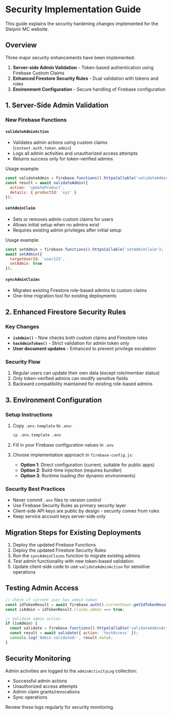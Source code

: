 # Security Implementation Guide

This guide explains the security hardening changes implemented for the Sleipnir MC website.

## Overview

Three major security enhancements have been implemented:

1. **Server-side Admin Validation** - Token-based authentication using Firebase Custom Claims
2. **Enhanced Firestore Security Rules** - Dual validation with tokens and roles
3. **Environment Configuration** - Secure handling of Firebase configuration

## 1. Server-Side Admin Validation

### New Firebase Functions

#### `validateAdminAction`
- Validates admin actions using custom claims (`context.auth.token.admin`)
- Logs all admin activities and unauthorized access attempts
- Returns success only for token-verified admins

Usage example:
```javascript
const validateAdmin = firebase.functions().httpsCallable('validateAdminAction');
const result = await validateAdmin({ 
  action: 'updateProduct',
  details: { productId: 'xyz' }
});
```

#### `setAdminClaim`
- Sets or removes admin custom claims for users
- Allows initial setup when no admins exist
- Requires existing admin privileges after initial setup

Usage example:
```javascript
const setAdmin = firebase.functions().httpsCallable('setAdminClaim');
await setAdmin({ 
  targetUserId: 'user123',
  setAdmin: true 
});
```

#### `syncAdminClaims`
- Migrates existing Firestore role-based admins to custom claims
- One-time migration tool for existing deployments

## 2. Enhanced Firestore Security Rules

### Key Changes

- **`isAdmin()`** - Now checks both custom claims and Firestore roles
- **`hasAdminToken()`** - Strict validation for admin token only
- **User document updates** - Enhanced to prevent privilege escalation

### Security Flow

1. Regular users can update their own data (except role/member status)
2. Only token-verified admins can modify sensitive fields
3. Backward compatibility maintained for existing role-based admins

## 3. Environment Configuration

### Setup Instructions

1. Copy `.env.template` to `.env`:
   ```bash
   cp .env.template .env
   ```

2. Fill in your Firebase configuration values in `.env`

3. Choose implementation approach in `firebase-config.js`:
   - **Option 1**: Direct configuration (current, suitable for public apps)
   - **Option 2**: Build-time injection (requires bundler)
   - **Option 3**: Runtime loading (for dynamic environments)

### Security Best Practices

- Never commit `.env` files to version control
- Use Firebase Security Rules as primary security layer
- Client-side API keys are public by design - security comes from rules
- Keep service account keys server-side only

## Migration Steps for Existing Deployments

1. Deploy the updated Firebase Functions
2. Deploy the updated Firestore Security Rules
3. Run the `syncAdminClaims` function to migrate existing admins
4. Test admin functionality with new token-based validation
5. Update client-side code to use `validateAdminAction` for sensitive operations

## Testing Admin Access

```javascript
// Check if current user has admin token
const idTokenResult = await firebase.auth().currentUser.getIdTokenResult();
const isAdmin = idTokenResult.claims.admin === true;

// Validate admin action
if (isAdmin) {
  const validate = firebase.functions().httpsCallable('validateAdminAction');
  const result = await validate({ action: 'testAccess' });
  console.log('Admin validated:', result.data);
}
```

## Security Monitoring

Admin activities are logged to the `adminActivityLog` collection:
- Successful admin actions
- Unauthorized access attempts
- Admin claim grants/revocations
- Sync operations

Review these logs regularly for security monitoring.